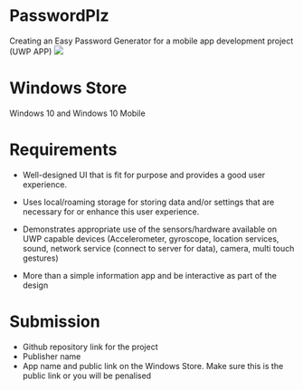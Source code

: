 # PasswordPlz
Creating an Easy Password Generator for a mobile app development project (UWP APP)
![](https://pbs.twimg.com/profile_images/867034392891457537/2_PUj0BC_400x400.jpg)


# Windows Store
Windows 10 and Windows 10 Mobile



# Requirements
- Well-designed UI that is fit for purpose and provides a good user experience.

- Uses local/roaming storage for storing data and/or settings that are necessary for or enhance this user experience.

- Demonstrates appropriate use of the sensors/hardware available on UWP capable devices (Accelerometer, gyroscope, location services, sound, network service (connect to server for data), camera, multi touch gestures)

- More than a simple information app and be interactive as part of the design



# Submission
- Github repository link for the project
- Publisher name
- App name and public link on the Windows Store. Make sure this is the public link or you will be penalised

